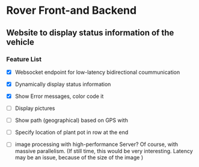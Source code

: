 # Rover Front-and Backend

## Website to display status information of the vehicle


### Feature List
- [x] Websocket endpoint for low-latency bidirectional coummunication
- [x] Dynamically display status information
- [x] Show Error messages, color code it
- [ ] Display pictures
- [ ] Show path (geographical) based on GPS with 
- [ ] Specify location of plant pot in row at the end
- [ ] image processing with high-performance Server? Of course, with massive parallelism. (If still time, this would be very interesting. Latency may be an issue, because of the size of the image )




